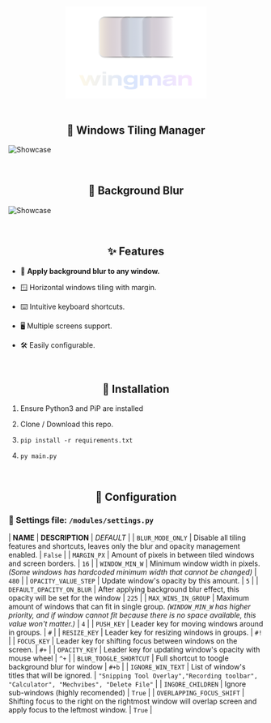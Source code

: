 <div align="center">
    <br>
    <img src="./assets/full_logo.png" width="280" alt="Wingman" />
    <br>
    <br>
    <h2>🪽 Windows Tiling Manager</h2>
</div>

![Showcase](https://raw.githubusercontent.com/7hebel/wingman/refs/heads/main/assets/showcase-vid/tiling_usage.webp)

<div align="center">
    <br>
    <h2>🪽 Background Blur</h2>
</div>

![Showcase](https://raw.githubusercontent.com/7hebel/wingman/refs/heads/main/assets/showcase-vid/blur_usage.webp)

<div align="center">
    <br>
    <h2>✨ Features</h2>
</div>

- 🔮 <b>Apply background blur to any window.</b>

- 🪟 Horizontal windows tiling with margin.

- ⌨️ Intuitive keyboard shortcuts.

- 🖥️ Multiple screens support.

- 🛠️ Easily configurable.

<div align="center">
    <br>
    <h2>💾 Installation</h2>
</div>

1. Ensure Python3 and PiP are installed

2. Clone / Download this repo.

3. `pip install -r requirements.txt`

4. `py main.py`

<div align="center">
    <br>
    <h2>🔧 Configuration</h2>
</div>

### 📄 Settings file: `/modules/settings.py`

| **NAME** | **DESCRIPTION** | *DEFAULT* |
| `BLUR_MODE_ONLY` | Disable all tiling features and shortcuts, leaves only the blur and opacity management enabled. | `False` |
| `MARGIN_PX` | Amount of pixels in between tiled windows and screen borders. | `16` |
| `WINDOW_MIN_W` | Minimum window width in pixels. *(Some windows has hardcoded minimum width that cannot be changed)* | `480` |
| `OPACITY_VALUE_STEP` | Update window's opacity by this amount. | `5` |
| `DEFAULT_OPACITY_ON_BLUR` | After applying background blur effect, this opacity will be set for the window | `225` |
| `MAX_WINS_IN_GROUP` | Maximum amount of windows that can fit in single group. *(`WINDOW_MIN_W` has higher priority, and if window cannot fit because there is no space available, this value won't matter.)* | `4` |
| `PUSH_KEY` | Leader key for moving windows around in groups. | `#` |
| `RESIZE_KEY` | Leader key for resizing windows in groups. | `#!` |
| `FOCUS_KEY` | Leader key for shifting focus between windows on the screen. | `#+` |
| `OPACITY_KEY` | Leader key for updating window's opacity with mouse wheel | `^+` |
| `BLUR_TOOGLE_SHORTCUT` | Full shortcut to toogle background blur for window | `#+b` |
| `IGNORE_WIN_TEXT` | List of window's titles that will be ignored. | ` "Snipping Tool Overlay","Recording toolbar", "Calculator", "Mechvibes", "Delete File" ` |
| `INGORE_CHILDREN` | Ignore sub-windows (highly recomended) | `True` |
| `OVERLAPPING_FOCUS_SHIFT` | Shifting focus to the right on the rightmost window will overlap screen and apply focus to the leftmost window. | `True` |



